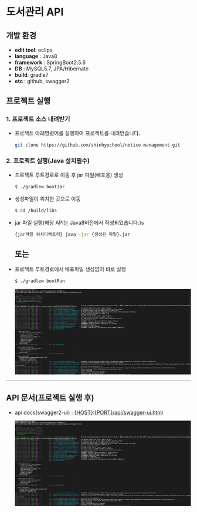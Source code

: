 # 도서관리 API

## 개발 환경

- **edit tool**: eclips
- **language** : Java8
- **framework** : SpringBoot2.5.6
- **DB** : MySQL5.7, JPA/Hibernate
- **build**: gradle7
- **etc** : github, swagger2

##


## 프로젝트 실행

### 1. 프로젝트 소스 내려받기

- 프로젝트 아래명령어를 실행하여 프로젝트를 내려받습니다.
    
    ```bash
    git clone https://github.com/shinhyocheol/notice-management.git
    ```
    

### **2. 프로젝트 실행(Java 설치필수)**

- 프로젝트 루트경로로 이동 후 jar 파일(배포용) 생성
    
    ```bash
    $ ./gradlew bootJar						
    ```
    
- 생성파일이 위치한 곳으로 이동
    
    ```bash
    $ cd /build/libs
    ```
    
- jar 파일 실행(해당 API는 Java8버전에서 작성되었습니다.)s
    
    ```bash
    {jar파일 위치디렉토리} java -jar {생성된 파일}.jar  		
    ```
    
    ## **또는**
    
- 프로젝트 루트경로에서 배포파일 생성없이 바로 실행
    
    ```bash
    $ ./gradlew bootRun
    ```
    

    ![스크린샷 2021-11-14 오후 10.26.04.png](https://github.com/shinhyocheol/books-management/blob/master/screenshot.png)

---

## API 문서(프로젝트 실행 후)

- api docs(swagger2-ui) :  [{HOST}:{PORT}/api/swagger-ui.html](http://localhost:8080/api/swagger-ui.html)

    ![스크린샷 2021-11-14 오후 10.26.04.png](https://github.com/shinhyocheol/books-management/blob/master/screenshot.png)

